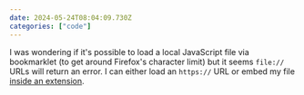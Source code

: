 ```yaml
---
date: 2024-05-24T08:04:09.730Z
categories: ["code"]
---
```

I was wondering if it's possible to load a local JavaScript file via bookmarklet (to get around Firefox's character limit) but it seems `file://` URLs will return an error. I can either load an `https://` URL or embed my file [inside an extension](https://stackoverflow.com/questions/10611796/is-there-any-way-to-load-a-local-js-file-dynamically).
